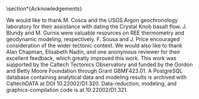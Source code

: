 \section*{Acknowledgements}

We would like to thank M. Cosca and the USGS Argon geochronology
laboratory for their assistance with dating the Crystal Knob basalt flow. J.
Blundy and M. Gurnis were valuable resources on REE thermometry and geodynamic
modeling, respectively. F. Sousa and J. Price encouraged consideration of the
wider tectonic context. We would also like to thank Alan Chapman, Elisabeth Nadin, and one anonymous reviewer for their excellent feedback, which greatly improved this work. This work was supported
by the Caltech Tectonics Observatory and funded by the Gordon and Betty Moore
Foundation through Grant GBMF423.01. A PostgreSQL database containing
analytical data and modeling results is archived with CaltechDATA at DOI
10.22002/D1.320. Data-reduction, modeling, and graphics-compilation code is at
10.22002/D1.321.

